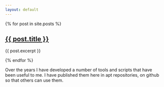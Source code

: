 ```yaml
---
layout: default
---
```


{% for post in site.posts %}
  <h2><a href="{{ post.url }}">{{ post.title }}</a></h2>
  <p>{{ post.excerpt }}</p>
{% endfor %}

Over the years I have developed a number of tools and scripts that have been useful to me. I have published them here in apt repositories, on github so that others can use them.
